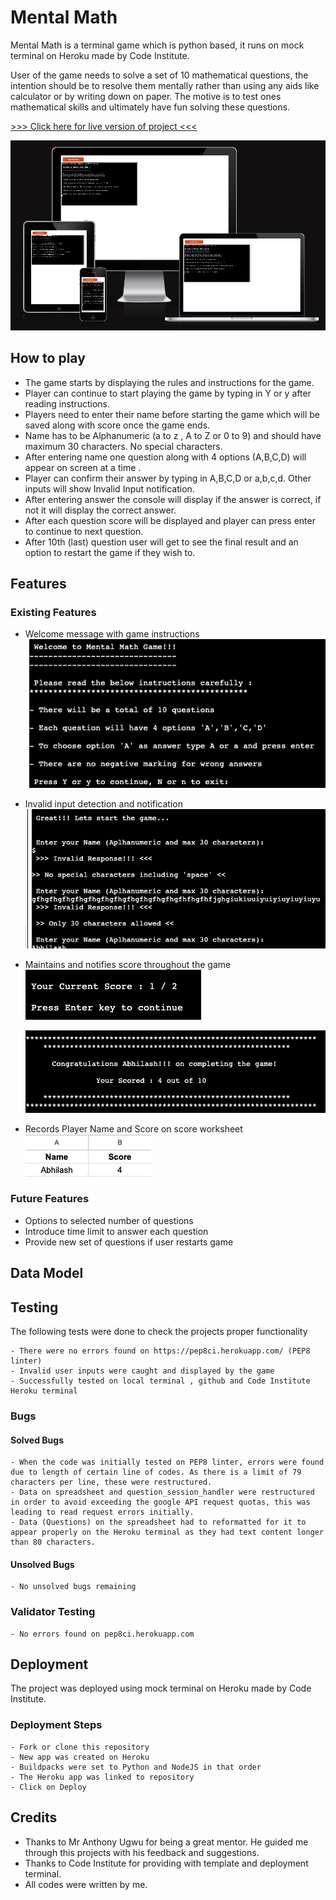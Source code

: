 # Mental Math

Mental Math is a terminal game which is python based, it runs on mock terminal on Heroku made by Code Institute.

User of the game needs to solve a set of 10 mathematical questions, the intention should be to resolve them mentally rather than using any aids like calculator or by writing down on paper. The motive is to test ones mathematical skills and ultimately have fun solving these questions.

[ >>> Click here for live version of project <<<](https://mental-math-466801bbea0a.herokuapp.com/)

![website homescreen on different platforms](assets/images/mental-math-responsive.png)


## How to play

- The game starts by displaying the rules and instructions for the game.
- Player can continue to start playing the game by typing in Y or y after reading instructions.
- Players need to enter their name before starting the game which will be saved along with score once the game ends.
- Name has to be Alphanumeric (a to z , A to Z or 0 to 9) and should have maximum 30 characters. No special characters.
- After entering name one question along with 4 options (A,B,C,D) will appear on screen at a time .
- Player can confirm their answer by typing in A,B,C,D or a,b,c,d. Other inputs will show Invalid Input notification.
- After entering answer the console will display if the answer is correct, if not it will display the correct answer.
- After each question score will be displayed and player can press enter to continue to next question.
- After 10th (last) question user will get to see the final result and an option to restart the game if they wish to.


## Features

### Existing Features

- Welcome message with game instructions
  ![welcome message and instructions](assets/images/welcome-instructions.png)

- Invalid input detection and notification
  ![invalid inputs](assets/images/invalid-response.png)

- Maintains and notifies score throughout the game
  ![current score display](assets/images/score-update.png)

  ![final score](assets/images/end-score.png)

- Records Player Name and Score on score worksheet
  ![score record](assets/images/score-record.png)

### Future Features

- Options to selected number of questions
- Introduce time limit to answer each question
- Provide new set of questions if user restarts game


## Data Model


## Testing

The following tests were done to check the projects proper functionality

    - There were no errors found on https://pep8ci.herokuapp.com/ (PEP8 linter)
    - Invalid user inputs were caught and displayed by the game
    - Successfully tested on local terminal , github and Code Institute Heroku terminal 

### Bugs

#### Solved Bugs

    - When the code was initially tested on PEP8 linter, errors were found due to length of certain line of codes. As there is a limit of 79 characters per line, these were restructured.
    - Data on spreadsheet and question_session_handler were restructured in order to avoid exceeding the google API request quotas, this was leading to read request errors initially. 
    - Data (Questions) on the spreadsheet had to reformatted for it to appear properly on the Heroku terminal as they had text content longer than 80 characters.

#### Unsolved Bugs

    - No unsolved bugs remaining

### Validator Testing

    - No errors found on pep8ci.herokuapp.com


## Deployment

The project was deployed using mock terminal on Heroku made by Code Institute.

### Deployment Steps
    - Fork or clone this repository
    - New app was created on Heroku
    - Buildpacks were set to Python and NodeJS in that order
    - The Heroku app was linked to repository
    - Click on Deploy


## Credits

- Thanks to Mr Anthony Ugwu for being a great mentor. He guided me through this projects with his feedback and suggestions. 
- Thanks to Code Institute for providing with template and deployment terminal.
- All codes were written by me.
